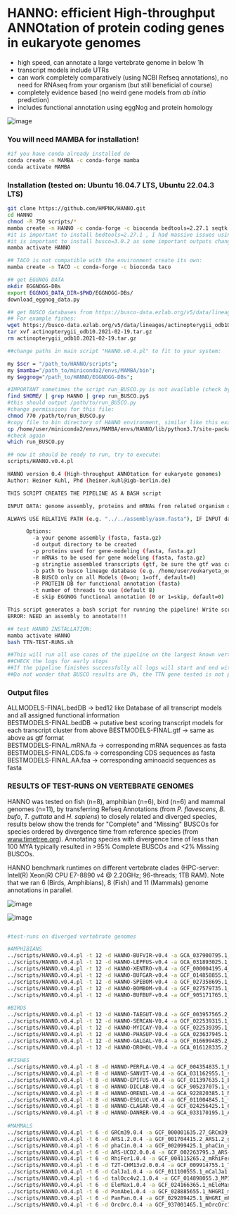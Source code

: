 

# HANNO: efficient High-throughput ANNOtation of protein coding genes in eukaryote genomes
* high speed, can annotate a large vertebrate genome in below 1h  
* transcript models include UTRs  
* can work completely comparatively (using NCBI Refseq annotations), no need for RNAseq from your organism (but still beneficial of course)  
* completely evidence based (no weird gene models from *ab initio* prediction)
* includes functional annotation using eggNog and protein homology

![image](https://github.com/HMPNK/HANNO/assets/51913753/1ffd4d02-f148-4214-90ad-628ce828d050)

### You will need MAMBA for installation!
```sh
#if you have conda already installed do
conda create -n MAMBA -c conda-forge mamba
conda activate MAMBA
```

### Installation (tested on: Ubuntu 16.04.7 LTS, Ubuntu 22.04.3 LTS)


```sh
git clone https://github.com/HMPNK/HANNO.git
cd HANNO
chmod -R 750 scripts/*
mamba create -n HANNO -c conda-forge -c bioconda bedtools=2.27.1 seqtk samtools minimap2 miniprot last stringtie eggnog-mapper transdecoder ucsc-gtftogenepred ucsc-genepredtobed busco=3.0.2 perl-bioperl mawk
#it is important to install bedtools=2.27.1 , I had massive issues using bedtools v2.31.1 ("bedtools intersect" showing strange behaviour!)
#it is important to install busco=3.0.2 as some important outputs changed in newer version!
mamba activate HANNO

## TACO is not compatible with the environment create its own:
mamba create -n TACO -c conda-forge -c bioconda taco

## get EGGNOG DATA
mkdir EGGNOGG-DBs
export EGGNOG_DATA_DIR=$PWD/EGGNOGG-DBs/
download_eggnog_data.py

## get BUSCO databases from https://busco-data.ezlab.org/v5/data/lineages/
## For example fishes:
wget https://busco-data.ezlab.org/v5/data/lineages/actinopterygii_odb10.2021-02-19.tar.gz
tar xvf actinopterygii_odb10.2021-02-19.tar.gz
rm actinopterygii_odb10.2021-02-19.tar.gz

##change paths in main script "HANNO.v0.4.pl" to fit to your system:

my $scr = "/path_to/HANNO/scripts";
my $mamba="/path_to/miniconda2/envs/MAMBA/bin";
my $eggnog="/path_to/HANNO/EGGNOGG-DBs";

#IMPORTANT sometimes the script run_BUSCO.py is not available (check by "which run_BUSCO.py" !). If it is not available, add it like this to the HANNO environment bin dir:
find $HOME/ | grep HANNO | grep run_BUSCO.py$
#this should output /path/to/run_BUSCO.py
#change permissions for this file:
chmod 770 /path/to/run_BUSCO.py
#copy file to bin directory of HANNO environment, similar like this example:
cp /home/user/miniconda2/envs/MAMBA/envs/HANNO/lib/python3.7/site-packages/busco/run_BUSCO.py /home/user/miniconda2/envs/MAMBA/envs/HANNO/bin/run_BUSCO.py
#check again
which run_BUSCO.py

## now it should be ready to run, try to execute:
scripts/HANNO.v0.4.pl

HANNO version 0.4 (High-throughput ANNOtation for eukaryote genomes)
Author: Heiner Kuhl, Phd (heiner.kuhl@igb-berlin.de)

THIS SCRIPT CREATES THE PIPELINE AS A BASH script

INPUT DATA: genome assembly, proteins and mRNAs from related organism or denovo transcriptome assemblies, gtf from stringtie reference guided transcriptome assembly, BUSCO database

ALWAYS USE RELATIVE PATH (e.g. "../../assembly/asm.fasta"), IF INPUT data is not in current directory!

      Options:
  		-a your genome assembly (fasta, fasta.gz)
  		-d output directory to be created
  		-p proteins used for gene-modeling (fasta, fasta.gz)
  		-r mRNAs to be used for gene modeling (fasta, fasta.gz)
  		-g stringtie assembled transcripts (gtf, be sure the gtf was created using the genome assembly provided with \"-a\" )
  		-b path to busco lineage database (e.g. /home/user/eukaryota_odb9)
  		-B BUSCO only on all Models (0=on; 1=off, default=0)
  		-P PROTEIN DB for functional annotation (fasta)
  		-t number of threads to use (default 8)
		-E skip EGGNOG functional annotation (0 or 1=skip, default=0)

This script generates a bash script for running the pipeline! Write script to file and run by: nohup bash <script> & !
ERROR: NEED an assembly to annotate!!!

## test HANNO INSTALLATION:
mamba activate HANNO
bash TTN-TEST-RUNS.sh

##This will run all use cases of the pipeline on the largest known vertebrate gene TTN
##CHECK the logs for early stops
##If the pipeline finishes successfully all logs will start and end with a date
##Do not wonder that BUSCO results are 0%, the TTN gene tested is not present in the BUSCO db used. 
```

### Output files
ALLMODELS-FINAL.bedDB -> bed12 like Database of all transcript models and all assigned functional information   
BESTMODELS-FINAL.bedDB -> putative best scoring transcript models for each transcript cluster from above
BESTMODELS-FINAL.gtf -> same as above as gtf format   
BESTMODELS-FINAL.mRNA.fa -> corresponding mRNA sequences as fasta
BESTMODELS-FINAL.CDS.fa -> corresponding CDS sequences as fasta   
BESTMODELS-FINAL.AA.faa -> corresponding aminoacid sequences as fasta   

### RESULTS OF TEST-RUNS ON VERTEBRATE GENOMES

HANNO was tested on fish (n=8), amphibian (n=6), bird (n=6) and mammal genomes (n=11), by transferring Refseq Annotations (from _P. flavescens_, _B. bufo_, _T. guttata_ and _H. sapiens_) to closely related and diverged species, results below show the trends for "Complete" and "Missing" BUSCOs for species ordered by divergence time from reference species (from www.timetree.org). Annotating species with divergence time of less than 100 MYA typically resulted in >95% Complete BUSCOs and <2% Missing BUSCOs.

HANNO benchmark runtimes on different vertebrate clades (HPC-server: Intel(R) Xeon(R) CPU E7-8890 v4 @ 2.20GHz; 96-threads; 1TB RAM). Note that we ran 6 (Birds, Amphibians), 8 (Fish) and 11 (Mammals) genome annotations in parallel.

![image](https://github.com/HMPNK/HANNO/assets/51913753/1c2f13d4-61e7-449b-ac00-75f962596111)




![image](https://github.com/HMPNK/HANNO/assets/51913753/4ec2ec6c-0c27-4ee1-93dc-a58e5fa410c2)

```sh

#test-runs on diverged vertebrate genomes

#AMPHIBIANS                 
../scripts/HANNO.v0.4.pl -t 12 -d HANNO-BUFVIR-v0.4 -a GCA_037900795.1_ASM3790079v1_genomic.fna.gz -p GCF_905171765.1_aBufBuf1.1_protein.faa.gz -r GCF_905171765.1_aBufBuf1.1_rna_from_genomic.fna.gz -b vertebrata_odb9 | bash > HANNO-BUFVIR-v0.4.log 2>&1
../scripts/HANNO.v0.4.pl -t 12 -d HANNO-LEPFUS-v0.4 -a GCA_031893025.1_aLepFus1.hap1_genomic.fna.gz -p GCF_905171765.1_aBufBuf1.1_protein.faa.gz -r GCF_905171765.1_aBufBuf1.1_rna_from_genomic.fna.gz -b vertebrata_odb9 | bash > HANNO-LEPFUS-v0.4.log 2>&1
../scripts/HANNO.v0.4.pl -t 12 -d HANNO-XENTRO-v0.4 -a GCF_000004195.4_UCB_Xtro_10.0_genomic.fna.gz -p GCF_905171765.1_aBufBuf1.1_protein.faa.gz -r GCF_905171765.1_aBufBuf1.1_rna_from_genomic.fna.gz -b vertebrata_odb9 | bash > HANNO-XENTROP-v0.4.log 2>&1
../scripts/HANNO.v0.4.pl -t 12 -d HANNO-BUFGAR-v0.4 -a GCF_014858855.1_ASM1485885v1_genomic.fna.gz -p GCF_905171765.1_aBufBuf1.1_protein.faa.gz -r GCF_905171765.1_aBufBuf1.1_rna_from_genomic.fna.gz -b vertebrata_odb9 | bash > HANNO-BUFGAR-v0.4.log 2>&1
../scripts/HANNO.v0.4.pl -t 12 -d HANNO-SPEBOM-v0.4 -a GCF_027358695.1_aSpeBom1.2.pri_genomic.fna.gz -p GCF_905171765.1_aBufBuf1.1_protein.faa.gz -r GCF_905171765.1_aBufBuf1.1_rna_from_genomic.fna.gz -b vertebrata_odb9 | bash > HANNO-SPEBOM-v0.4.log 2>&1
../scripts/HANNO.v0.4.pl -t 12 -d HANNO-BOMBOM-v0.4 -a GCF_027579735.1_aBomBom1.pri_genomic.fna.gz -p GCF_905171765.1_aBufBuf1.1_protein.faa.gz -r GCF_905171765.1_aBufBuf1.1_rna_from_genomic.fna.gz -b vertebrata_odb9 | bash > HANNO-BOMBOM-v0.4.log 2>&1
../scripts/HANNO.v0.4.pl -t 12 -d HANNO-BUFBUF-v0.4 -a GCF_905171765.1_aBufBuf1.1_genomic.fna.gz -p GCF_905171765.1_aBufBuf1.1_protein.faa.gz -r GCF_905171765.1_aBufBuf1.1_rna_from_genomic.fna.gz -b vertebrata_odb9 | bash > HANNO-BUFBUF-v0.4.log 2>&1
                 
#BIRDS                 
../scripts/HANNO.v0.4.pl -t 12 -d HANNO-TAEGUT-V0.4 -a GCF_003957565.2_bTaeGut1.4.pri_genomic.fna.gz -p GCF_003957565.2_bTaeGut1.4.pri_protein.faa.gz -r GCF_003957565.2_bTaeGut1.4.pri_rna_from_genomic.fna.gz -b aves_odb9 | bash > HANNO-TAEGUT-V0.4.log 2>&1
../scripts/HANNO.v0.4.pl -t 12 -d HANNO-SERCAN-V0.4 -a GCF_022539315.1_serCan2020_genomic.fna.gz -p GCF_003957565.2_bTaeGut1.4.pri_protein.faa.gz -r GCF_003957565.2_bTaeGut1.4.pri_rna_from_genomic.fna.gz -b aves_odb9 | bash > HANNO-SERCAN-V0.4.log 2>&1
../scripts/HANNO.v0.4.pl -t 12 -d HANNO-MYICAY-V0.4 -a GCF_022539395.1_myiCay2020_genomic.fna.gz -p GCF_003957565.2_bTaeGut1.4.pri_protein.faa.gz -r GCF_003957565.2_bTaeGut1.4.pri_rna_from_genomic.fna.gz -b aves_odb9 | bash > HANNO-MYICAY-V0.4.log 2>&1
../scripts/HANNO.v0.4.pl -t 12 -d HANNO-PHASUP-V0.4 -a GCA_023637945.1_DD_ASM_B1_genomic.fna.gz -p GCF_003957565.2_bTaeGut1.4.pri_protein.faa.gz -r GCF_003957565.2_bTaeGut1.4.pri_rna_from_genomic.fna.gz -b aves_odb9 | bash > HANNO-PHASUP-V0.4.log 2>&1
../scripts/HANNO.v0.4.pl -t 12 -d HANNO-GALGAL-V0.4 -a GCF_016699485.2_bGalGal1.mat.broiler.GRCg7b_genomic.fna.gz -p GCF_003957565.2_bTaeGut1.4.pri_protein.faa.gz -r GCF_003957565.2_bTaeGut1.4.pri_rna_from_genomic.fna.gz -b aves_odb9 | bash > HANNO-GALGAL-V0.4.log 2>&1
../scripts/HANNO.v0.4.pl -t 12 -d HANNO-DROHOL-V0.4 -a GCA_016128335.2_ZJU2.0_genomic.fna.gz -p GCF_003957565.2_bTaeGut1.4.pri_protein.faa.gz -r GCF_003957565.2_bTaeGut1.4.pri_rna_from_genomic.fna.gz -b aves_odb9 | bash > HANNO-DROHOL-V0.4.log 2>&1
                 
#FISHES                 
../scripts/HANNO.v0.4.pl -t 8 -d HANNO-PERFLA-V0.4 -a GCF_004354835.1_PFLA_1.0_genomic.fna.gz -p GCF_004354835.1_PFLA_1.0_protein.faa.gz -r GCF_004354835.1_PFLA_1.0_rna_from_genomic.fna.gz -b actinopterygii_odb9 | bash > HANNO-PERFLA-V0.4.log 2>&1
../scripts/HANNO.v0.4.pl -t 8 -d HANNO-SANVIT-V0.4 -a GCA_031162955.1_sanVit1_genomic.fna.gz -p GCF_004354835.1_PFLA_1.0_protein.faa.gz -r GCF_004354835.1_PFLA_1.0_rna_from_genomic.fna.gz -b actinopterygii_odb9 | bash > HANNO-SANVIT-V0.4.log 2>&1
../scripts/HANNO.v0.4.pl -t 8 -d HANNO-EPIFUS-V0.4 -a GCF_011397635.1_E.fuscoguttatus.final_Chr_v1_genomic.fna.gz -p GCF_004354835.1_PFLA_1.0_protein.faa.gz -r GCF_004354835.1_PFLA_1.0_rna_from_genomic.fna.gz -b actinopterygii_odb9 | bash > HANNO-EPIFUS-V0.4.log 2>&1
../scripts/HANNO.v0.4.pl -t 8 -d HANNO-DICLAB-V0.4 -a GCF_905237075.1_dlabrax2021_genomic.fna.gz -p GCF_004354835.1_PFLA_1.0_protein.faa.gz -r GCF_004354835.1_PFLA_1.0_rna_from_genomic.fna.gz -b actinopterygii_odb9 | bash > HANNO-DICLAB-V0.4.log 2>&1
../scripts/HANNO.v0.4.pl -t 8 -d HANNO-ORENIL-V0.4 -a GCA_922820385.1_Nile_Tilapia_GIFT_genomic.fna.gz -p GCF_004354835.1_PFLA_1.0_protein.faa.gz -r GCF_004354835.1_PFLA_1.0_rna_from_genomic.fna.gz -b actinopterygii_odb9 | bash > HANNO-ORENIL-V0.4.log 2>&1
../scripts/HANNO.v0.4.pl -t 8 -d HANNO-ESOLUC-V0.4 -a GCF_011004845.1_fEsoLuc1.pri_genomic.fna.gz -p GCF_004354835.1_PFLA_1.0_protein.faa.gz -r GCF_004354835.1_PFLA_1.0_rna_from_genomic.fna.gz -b actinopterygii_odb9 | bash > HANNO-ESOLUC-V0.4.log 2>&1
../scripts/HANNO.v0.4.pl -t 8 -d HANNO-CLAGAR-V0.4 -a GCF_024256425.1_CGAR_prim_01v2_genomic.fna.gz -p GCF_004354835.1_PFLA_1.0_protein.faa.gz -r GCF_004354835.1_PFLA_1.0_rna_from_genomic.fna.gz -b actinopterygii_odb9 | bash > HANNO-CLAGAR-V0.4.log 2>&1
../scripts/HANNO.v0.4.pl -t 8 -d HANNO-DANRER-V0.4 -a GCA_033170195.1_ASM3317019v1_genomic.fna.gz -p GCF_004354835.1_PFLA_1.0_protein.faa.gz -r GCF_004354835.1_PFLA_1.0_rna_from_genomic.fna.gz -b actinopterygii_odb9 | bash > HANNO-DANRER-V0.4.log 2>&1
                 
#MAMMALS                 
../scripts/HANNO.v0.4.pl -t 6 -d GRCm39.0.4 -a GCF_000001635.27_GRCm39_genomic.fna.gz -p GCF_009914755.1_T2T-CHM13v2.0_protein.faa.gz -r GCF_009914755.1_T2T-CHM13v2.0_rna_from_genomic.fna.gz -b mammalia_odb10 | bash > GRCm39.0.4.log 2>&1
../scripts/HANNO.v0.4.pl -t 6 -d ARS1.2.0.4 -a GCF_001704415.2_ARS1.2_genomic.fna.gz -p GCF_009914755.1_T2T-CHM13v2.0_protein.faa.gz -r GCF_009914755.1_T2T-CHM13v2.0_rna_from_genomic.fna.gz -b mammalia_odb10 | bash > ARS1.2.0.4.log 2>&1
../scripts/HANNO.v0.4.pl -t 6 -d phaCin.0.4 -a GCF_002099425.1_phaCin_unsw_v4.1_genomic.fna.gz -p GCF_009914755.1_T2T-CHM13v2.0_protein.faa.gz -r GCF_009914755.1_T2T-CHM13v2.0_rna_from_genomic.fna.gz -b mammalia_odb10 | bash > phaCin.0.4.log 2>&1
../scripts/HANNO.v0.4.pl -t 6 -d ARS-UCD2.0.0.4 -a GCF_002263795.3_ARS-UCD2.0_genomic.fna.gz -p GCF_009914755.1_T2T-CHM13v2.0_protein.faa.gz -r GCF_009914755.1_T2T-CHM13v2.0_rna_from_genomic.fna.gz -b mammalia_odb10 | bash > ARS-UCD2.0.0.4.log 2>&1
../scripts/HANNO.v0.4.pl -t 6 -d RhiFer1.0.4 -a GCF_004115265.2_mRhiFer1_v1.p_genomic.fna.gz -p GCF_009914755.1_T2T-CHM13v2.0_protein.faa.gz -r GCF_009914755.1_T2T-CHM13v2.0_rna_from_genomic.fna.gz -b mammalia_odb10 | bash > RhiFer1.0.4.log 2>&1
../scripts/HANNO.v0.4.pl -t 6 -d T2T-CHM13v2.0.0.4 -a GCF_009914755.1_T2T-CHM13v2.0_genomic.fna.gz -p GCF_009914755.1_T2T-CHM13v2.0_protein.faa.gz -r GCF_009914755.1_T2T-CHM13v2.0_rna_from_genomic.fna.gz -b mammalia_odb10 | bash > T2T-CHM13v2.0.0.4.log 2>&1
../scripts/HANNO.v0.4.pl -t 6 -d CalJa1.0.4 -a GCF_011100555.1_mCalJa1.2.pat.X_genomic.fna.gz -p GCF_009914755.1_T2T-CHM13v2.0_protein.faa.gz -r GCF_009914755.1_T2T-CHM13v2.0_rna_from_genomic.fna.gz -b mammalia_odb10 | bash > CalJa1.0.4.log 2>&1
../scripts/HANNO.v0.4.pl -t 6 -d talOcc4v2.1.0.4 -a GCF_014898055.3_MPIMG_talOcc4v2.1_genomic.fna.gz -p GCF_009914755.1_T2T-CHM13v2.0_protein.faa.gz -r GCF_009914755.1_T2T-CHM13v2.0_rna_from_genomic.fna.gz -b mammalia_odb10 | bash > talOcc4v2.1.0.4.log 2>&1
../scripts/HANNO.v0.4.pl -t 6 -d EleMax1.0.4 -a GCF_024166365.1_mEleMax1_primary_haplotype_genomic.fna.gz -p GCF_009914755.1_T2T-CHM13v2.0_protein.faa.gz -r GCF_009914755.1_T2T-CHM13v2.0_rna_from_genomic.fna.gz -b mammalia_odb10 | bash > EleMax1.0.4.log 2>&1
../scripts/HANNO.v0.4.pl -t 6 -d PonAbe1.0.4 -a GCF_028885655.1_NHGRI_mPonAbe1-v1.1-hic.freeze_pri_genomic.fna.gz -p GCF_009914755.1_T2T-CHM13v2.0_protein.faa.gz -r GCF_009914755.1_T2T-CHM13v2.0_rna_from_genomic.fna.gz -b mammalia_odb10 | bash > PonAbe1.0.4.log 2>&1
../scripts/HANNO.v0.4.pl -t 6 -d PanPan.0.4 -a GCF_029289425.1_NHGRI_mPanPan1-v1.1-0.1.freeze_pri_genomic.fna.gz -p GCF_009914755.1_T2T-CHM13v2.0_protein.faa.gz -r GCF_009914755.1_T2T-CHM13v2.0_rna_from_genomic.fna.gz -b mammalia_odb10 | bash > PanPan.0.4.log 2>&1
../scripts/HANNO.v0.4.pl -t 6 -d OrcOrc.0.4 -a GCF_937001465.1_mOrcOrc1.1_genomic.fna.gz -p GCF_009914755.1_T2T-CHM13v2.0_protein.faa.gz -r GCF_009914755.1_T2T-CHM13v2.0_rna_from_genomic.fna.gz -b mammalia_odb10 | bash > OrcOrc.0.4.log 2>&1

```
